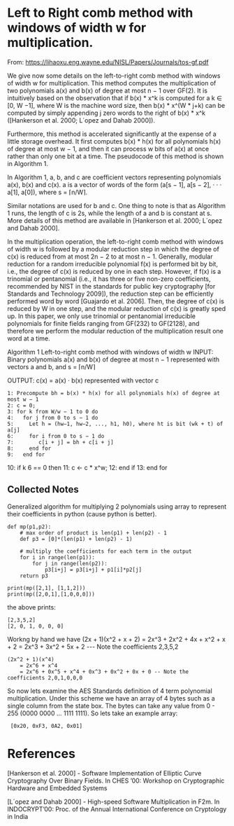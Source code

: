 # Left to Right comb method with windows of width w for multiplication.

 From: https://lihaoxu.eng.wayne.edu/NISL/Papers/Journals/tos-gf.pdf

We give now some details on the left-to-right comb method with windows of width
w for multiplication. This method computes the multiplication of two polynomials
a(x) and b(x) of degree at most n − 1 over GF(2). It is intuitively based on the
observation that if b(x) * x^k is computed for a k ∈ [0, W −1], where W is the machine
word size, then b(x) * x^(W * j+k) can be computed by simply appending j zero words to
the right of b(x) * x^k  ([Hankerson et al. 2000; L´opez and Dahab 2000]). 

Furthermore, this method is accelerated significantly at the expense of a little storage
overhead.   It first computes b(x) * h(x) for all polynomials h(x) of degree at most w − 1, and
then it can process w bits of a(x) at once rather than only one bit at a time. The
pseudocode of this method is shown in Algorithm 1. 

In Algorithm 1, a, b, and c are coefficient vectors representing polynomials 
a(x), b(x) and c(x). a is a vector of words of the form (a[s − 1], a[s − 2], · · · a[1], a[0]), 
where s = ⌈n/W⌉. 

Similar notations are used for b and c. One thing to note is that as Algorithm 1 runs, the
length of c is 2s, while the length of a and b is constant at s. More details of this
method are available in [Hankerson et al. 2000; L´opez and Dahab 2000].

In the multiplication operation, the left-to-right comb method with windows of
width w is followed by a modular reduction step in which the degree of c(x) is
reduced from at most 2n − 2 to at most n − 1. Generally, modular reduction for a
random irreducible polynomial f(x) is performed bit by bit, i.e., the degree of c(x)
is reduced by one in each step. However, if f(x) is a trinomial or pentanomial (i.e.,
it has three or five non-zero coefficients, recommended by NIST in the standards
for public key cryptography [for Standards and Technology 2009]), the reduction
step can be efficiently performed word by word [Guajardo et al. 2006]. Then, the
degree of c(x) is reduced by W in one step, and the modular reduction of c(x) is
greatly sped up. In this paper, we only use trinomial or pentanomial irreducible
polynomials for finite fields ranging from GF(232) to GF(2128), and therefore we
perform the modular reduction of the multiplication result one word at a time.

Algorithm 1 Left-to-right comb method with windows of width w
INPUT: Binary polynomials a(x) and b(x) of degree at most n − 1 represented
with vectors a and b, and s = ⌈n/W⌉

OUTPUT: c(x) = a(x) · b(x) represented with vector c

    1: Precompute bh = b(x) * h(x) for all polynomials h(x) of degree at most w − 1
    2: c = 0;
    3: for k from W/w − 1 to 0 do
    4:   for j from 0 to s − 1 do
    5:     Let h = (hw−1, hw−2, ..., h1, h0), where ht is bit (wk + t) of a[j]
    6:     for i from 0 to s − 1 do
    7:        c[i + j] = bh + c[i + j]
    8:     end for
    9:   end for
   10:   if k 6 == 0 then
   11:      c ← c * x^w;
   12:   end if
   13: end for

## Collected Notes

Generalized algorithm for multiplying 2 polynomials using array to represent their coefficients in python (cause python is better).

    def mp(p1,p2):
        # max order of product is len(p1) + len(p2) - 1
        def p3 = [0]*(len(p1) + len(p2) - 1)

        # multiply the coefficients for each term in the output
        for i in range(len(p1)):
            for j in range(len(p2)):
                p3[i+j] = p3[i+j] + p1[i]*p2[j]
        return p3

    print(mp([2,1], [1,1,2]))
    print(mp([2,0,1],[1,0,0,0]))

the above prints: 
    
    [2,3,5,2]
    [2, 0, 1, 0, 0, 0]

Workng by hand we have 
    (2x + 1)(x^2 + x + 2) 
        = 2x^3 + 2x^2 + 4x + x^2 + x + 2 
        = 2x^3 + 3x^2 + 5x + 2 --- Note the coefficients 2,3,5,2

    (2x^2 + 1)(x^4) 
        = 2x^6 + x^4
        = 2x^6 + 0x^5 + x^4 + 0x^3 + 0x^2 + 0x + 0 -- Note the coefficients 2,0,1,0,0,0

So now lets examine the AES Standards definition of 4 term polynomial multiplication. 
Under this scheme we have an array of 4 bytes such as a single column from the state box.
The bytes can take any value from 0 - 255 (0000 0000 ... 1111 1111).
So lets take an example array:

     [0x20, 0xF3, 0A2, 0x01]






# References
[Hankerson et al. 2000] -  Software Implementation of Elliptic Curve Cryptography Over Binary Fields. In CHES ’00: Workshop on Cryptographic Hardware and Embedded Systems

[L´opez and Dahab 2000] -  High-speed Software Multiplication in F2m. In INDOCRYPT’00: Proc. of the Annual International Conference on Cryptology in India